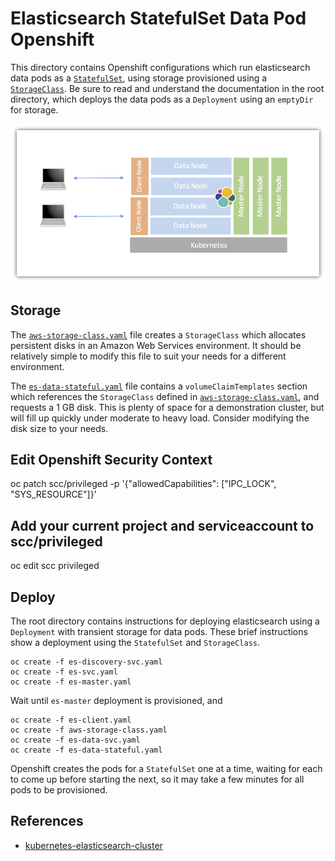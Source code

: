 # Elasticsearch StatefulSet Data Pod Openshift
This directory contains Openshift configurations which run elasticsearch data pods as a [`StatefulSet`](https://kubernetes.io/docs/concepts/abstractions/controllers/statefulsets/), using storage provisioned using a [`StorageClass`](http://blog.kubernetes.io/2016/10/dynamic-provisioning-and-storage-in-kubernetes.html). Be sure to read and understand the documentation in the root directory, which deploys the data pods as a `Deployment` using an `emptyDir` for storage.

![Architecture](images/Elasticsearch-Kubernetes-Cluster.png)

## Storage
The [`aws-storage-class.yaml`](aws-storage-class.yaml) file creates a `StorageClass` which allocates persistent disks in an Amazon Web Services environment. It should be relatively simple to modify this file to suit your needs for a different environment.

The [`es-data-stateful.yaml`](es-data-stateful.yaml) file contains a `volumeClaimTemplates` section which references the `StorageClass` defined in [`aws-storage-class.yaml`](aws-storage-class.yaml), and requests a 1 GB disk. This is plenty of space for a demonstration cluster, but will fill up quickly under moderate to heavy load. Consider modifying the disk size to your needs.


## Edit Openshift Security Context

oc patch scc/privileged -p '{"allowedCapabilities": ["IPC_LOCK", "SYS_RESOURCE"]}'

## Add your current project and serviceaccount to scc/privileged

oc edit scc privileged

## Deploy
The root directory contains instructions for deploying elasticsearch using a `Deployment` with transient storage for data pods. These brief instructions show a deployment using the `StatefulSet` and `StorageClass`.

```
oc create -f es-discovery-svc.yaml
oc create -f es-svc.yaml
oc create -f es-master.yaml
```

Wait until `es-master` deployment is provisioned, and

```
oc create -f es-client.yaml
oc create -f aws-storage-class.yaml
oc create -f es-data-svc.yaml
oc create -f es-data-stateful.yaml
```

Openshift creates the pods for a `StatefulSet` one at a time, waiting for each to come up before starting the next, so it may take a few minutes for all pods to be provisioned.

## References

* [kubernetes-elasticsearch-cluster](https://github.com/pires/kubernetes-elasticsearch-cluster)

